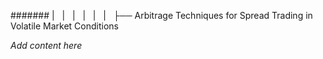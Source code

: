 ####### |   |   |   |   |   |   ├── Arbitrage Techniques for Spread Trading in Volatile Market Conditions

*Add content here*